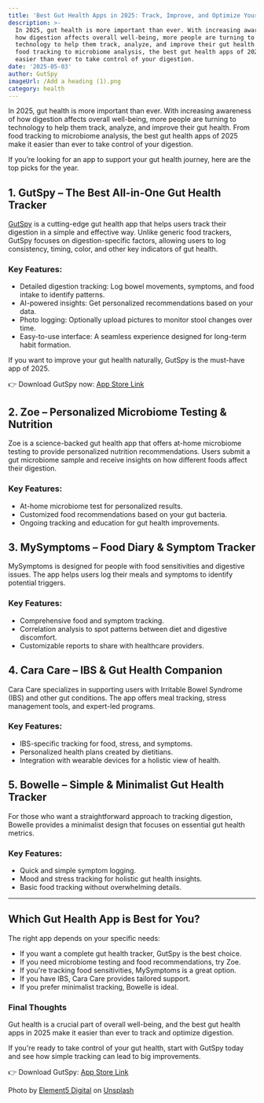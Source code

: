 ```yaml
---
title: 'Best Gut Health Apps in 2025: Track, Improve, and Optimize Your Digestion'
description: >-
  In 2025, gut health is more important than ever. With increasing awareness of
  how digestion affects overall well-being, more people are turning to
  technology to help them track, analyze, and improve their gut health. From
  food tracking to microbiome analysis, the best gut health apps of 2025 make it
  easier than ever to take control of your digestion.
date: '2025-05-03'
author: GutSpy
imageUrl: /Add a heading (1).png
category: health
---
```


In 2025, gut health is more important than ever. With increasing awareness of how digestion affects overall well-being, more people are turning to technology to help them track, analyze, and improve their gut health. From food tracking to microbiome analysis, the best gut health apps of 2025 make it easier than ever to take control of your digestion.

If you’re looking for an app to support your gut health journey, here are the top picks for the year.

## 1. GutSpy – The Best All-in-One Gut Health Tracker

[GutSpy](https://gutspy.com/) is a cutting-edge gut health app that helps users track their digestion in a simple and effective way. Unlike generic food trackers, GutSpy focuses on digestion-specific factors, allowing users to log consistency, timing, color, and other key indicators of gut health.

### Key Features:

* Detailed digestion tracking: Log bowel movements, symptoms, and food intake to identify patterns.
* AI-powered insights: Get personalized recommendations based on your data.
* Photo logging: Optionally upload pictures to monitor stool changes over time.
* Easy-to-use interface: A seamless experience designed for long-term habit formation.

If you want to improve your gut health naturally, GutSpy is the must-have app of 2025.

👉 Download GutSpy now: [App Store Link](https://apps.apple.com/us/app/gutspy/id6740040702)

## 2. Zoe – Personalized Microbiome Testing & Nutrition

Zoe is a science-backed gut health app that offers at-home microbiome testing to provide personalized nutrition recommendations. Users submit a gut microbiome sample and receive insights on how different foods affect their digestion.

### Key Features:

* At-home microbiome test for personalized results.
* Customized food recommendations based on your gut bacteria.
* Ongoing tracking and education for gut health improvements.

## 3. MySymptoms – Food Diary & Symptom Tracker

MySymptoms is designed for people with food sensitivities and digestive issues. The app helps users log their meals and symptoms to identify potential triggers.

### Key Features:

* Comprehensive food and symptom tracking.
* Correlation analysis to spot patterns between diet and digestive discomfort.
* Customizable reports to share with healthcare providers.

## 4. Cara Care – IBS & Gut Health Companion

Cara Care specializes in supporting users with Irritable Bowel Syndrome (IBS) and other gut conditions. The app offers meal tracking, stress management tools, and expert-led programs.

### Key Features:

* IBS-specific tracking for food, stress, and symptoms.
* Personalized health plans created by dietitians.
* Integration with wearable devices for a holistic view of health.

## 5. Bowelle – Simple & Minimalist Gut Health Tracker

For those who want a straightforward approach to tracking digestion, Bowelle provides a minimalist design that focuses on essential gut health metrics.

### Key Features:

* Quick and simple symptom logging.
* Mood and stress tracking for holistic gut health insights.
* Basic food tracking without overwhelming details.

***

## Which Gut Health App is Best for You?

The right app depends on your specific needs:

* If you want a complete gut health tracker, GutSpy is the best choice.
* If you need microbiome testing and food recommendations, try Zoe.
* If you're tracking food sensitivities, MySymptoms is a great option.
* If you have IBS, Cara Care provides tailored support.
* If you prefer minimalist tracking, Bowelle is ideal.

### Final Thoughts

Gut health is a crucial part of overall well-being, and the best gut health apps in 2025 make it easier than ever to track and optimize digestion.

If you're ready to take control of your gut health, start with GutSpy today and see how simple tracking can lead to big improvements.

👉 Download GutSpy: [App Store Link](https://apps.apple.com/us/app/gutspy/id6740040702)

Photo by [Element5 Digital](https://unsplash.com/@element5digital?utm_content=creditCopyText\&utm_medium=referral\&utm_source=unsplash) on [Unsplash](https://unsplash.com/photos/photo-of-three-orange-fruits-acrBf9BlfvE?utm_content=creditCopyText\&utm_medium=referral\&utm_source=unsplash)
